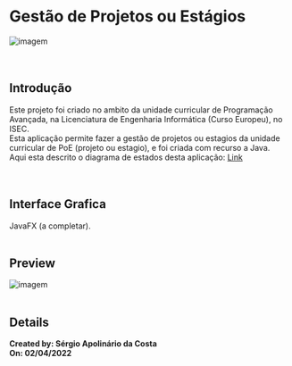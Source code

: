 # Gestão de Projetos ou Estágios
![imagem](https://xerpay.com.br/blog/wp-content/uploads/sites/2/2019/11/deep-work.jpg) <br/> <br> <br>

## Introdução
Este projeto foi criado no ambito da unidade curricular de Programação Avançada, na Licenciatura de Engenharia Informática (Curso Europeu), no ISEC. <br>
Esta aplicação permite fazer a gestão de projetos ou estagios da unidade curricular de PoE (projeto ou estagio), e foi criada com recurso a Java. <br> Aqui esta descrito o diagrama de estados desta aplicação: [Link](https://app.diagrams.net/#G1vjCpOiSQMJzLJY61rhW5LTc7vZ_1A2Gd "Diagrama de Estados") <br> <br> <br>

## Interface Grafica
JavaFX (a completar). <br> <br>

## Preview
![imagem](https://wallpaper.dog/large/20342571.jpg) <br> <br>

 ## Details
**Created by: Sérgio Apolinário da Costa**<br/>
**On: 02/04/2022**<br/><br/>
